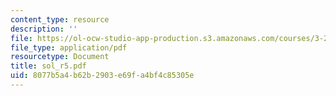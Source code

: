 ```yaml
---
content_type: resource
description: ''
file: https://ol-ocw-studio-app-production.s3.amazonaws.com/courses/3-20-materials-at-equilibrium-sma-5111-fall-2003/8077b5a4b62b2903e69fa4bf4c85305e_sol_r5.pdf
file_type: application/pdf
resourcetype: Document
title: sol_r5.pdf
uid: 8077b5a4-b62b-2903-e69f-a4bf4c85305e
---
```

